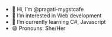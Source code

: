 - 👋 Hi, I’m @pragati-mygstcafe
- 👀 I’m interested in Web development
- 🌱 I’m currently learning C#, Javascript 
- 😄 Pronouns: She/Her

<!---
pragati-mygstcafe/pragati-mygstcafe is a ✨ special ✨ repository because its `README.md` (this file) appears on your GitHub profile.
You can click the Preview link to take a look at your changes.
--->
